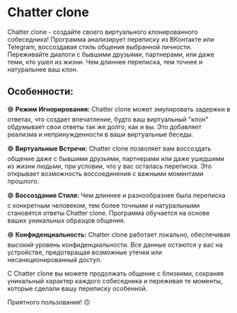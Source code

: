 # Chatter clone

Chatter clone - создайте своего виртуального клонированного собеседника! Программа анализирует переписку из ВКонтакте или Telegram, воссоздавая стиль общения выбранной личности. Переживайте диалоги с бывшими друзьями, партнерами, или даже теми, кто ушел из жизни. Чем длиннее переписка, тем точнее и натуральнее ваш клон.

## Особенности:

🟣 **Режим Игнорирования:** Chatter clone может эмулировать задержки в ответах, что создает впечатление, будто ваш виртуальный "клон" обдумывает свои ответы так же долго, как и вы. Это добавляет реализма и непринужденности в ваши виртуальные беседы.

🟣 **Виртуальные Встречи:** Chatter clone позволяет вам воссоздать общение даже с бывшими друзьями, партнерами или даже ушедшими из жизни людьми, при условии, что у вас осталась переписка. Это открывает возможность воссоединения с важными моментами прошлого.

🟣 **Воссоздание Стиля:** Чем длиннее и разнообразнее была переписка с конкретным человеком, тем более точными и натуральными становятся ответы Chatter clone. Программа обучается на основе ваших уникальных образцов общения.

🟣 **Конфиденциальность:** Chatter clone работает локально, обеспечивая высокий уровень конфиденциальности. Все данные остаются у вас на устройстве, предотвращая возможные утечки или несанкционированный доступ.

С Chatter clone вы можете продолжать общение с близкими, сохраняя уникальный характер каждого собеседника и переживая те моменты, которые сделали вашу переписку особенной.

Приятного пользования! 🙃
